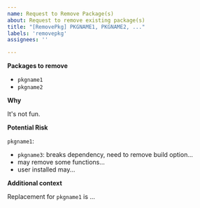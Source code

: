 ```yaml
---
name: Request to Remove Package(s)
about: Request to remove existing package(s)
title: "[RemovePkg] PKGNAME1, PKGNAME2, ..."
labels: 'removepkg'
assignees: ''

---
```


**Packages to remove**

- `pkgname1` 
- `pkgname2`

**Why**

It's not fun.

**Potential Risk**

`pkgname1`:
- `pkgname3`: breaks dependency, need to remove build option...
- may remove some functions...
- user installed may...

**Additional context**

Replacement for `pkgname1` is ...

